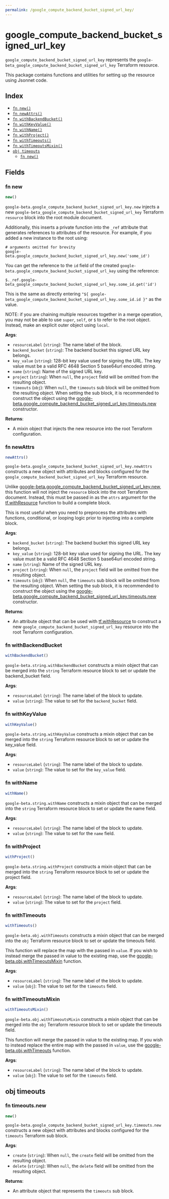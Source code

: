 ```yaml
---
permalink: /google_compute_backend_bucket_signed_url_key/
---
```


# google_compute_backend_bucket_signed_url_key

`google_compute_backend_bucket_signed_url_key` represents the `google-beta_google_compute_backend_bucket_signed_url_key` Terraform resource.



This package contains functions and utilities for setting up the resource using Jsonnet code.


## Index

* [`fn new()`](#fn-new)
* [`fn newAttrs()`](#fn-newattrs)
* [`fn withBackendBucket()`](#fn-withbackendbucket)
* [`fn withKeyValue()`](#fn-withkeyvalue)
* [`fn withName()`](#fn-withname)
* [`fn withProject()`](#fn-withproject)
* [`fn withTimeouts()`](#fn-withtimeouts)
* [`fn withTimeoutsMixin()`](#fn-withtimeoutsmixin)
* [`obj timeouts`](#obj-timeouts)
  * [`fn new()`](#fn-timeoutsnew)

## Fields

### fn new

```ts
new()
```


`google-beta.google_compute_backend_bucket_signed_url_key.new` injects a new `google-beta_google_compute_backend_bucket_signed_url_key` Terraform `resource`
block into the root module document.

Additionally, this inserts a private function into the `_ref` attribute that generates references to attributes of the
resource. For example, if you added a new instance to the root using:

    # arguments omitted for brevity
    google-beta.google_compute_backend_bucket_signed_url_key.new('some_id')

You can get the reference to the `id` field of the created `google-beta.google_compute_backend_bucket_signed_url_key` using the reference:

    $._ref.google-beta_google_compute_backend_bucket_signed_url_key.some_id.get('id')

This is the same as directly entering `"${ google-beta_google_compute_backend_bucket_signed_url_key.some_id.id }"` as the value.

NOTE: if you are chaining multiple resources together in a merge operation, you may not be able to use `super`, `self`,
or `$` to refer to the root object. Instead, make an explicit outer object using `local`.

**Args**:
  - `resourceLabel` (`string`): The name label of the block.
  - `backend_bucket` (`string`): The backend bucket this signed URL key belongs.
  - `key_value` (`string`): 128-bit key value used for signing the URL. The key value must be a
valid RFC 4648 Section 5 base64url encoded string.
  - `name` (`string`): Name of the signed URL key.
  - `project` (`string`):  When `null`, the `project` field will be omitted from the resulting object.
  - `timeouts` (`obj`):  When `null`, the `timeouts` sub block will be omitted from the resulting object. When setting the sub block, it is recommended to construct the object using the [google-beta.google_compute_backend_bucket_signed_url_key.timeouts.new](#fn-google_compute_backend_bucket_signed_url_keytimeoutsnew) constructor.

**Returns**:
- A mixin object that injects the new resource into the root Terraform configuration.


### fn newAttrs

```ts
newAttrs()
```


`google-beta.google_compute_backend_bucket_signed_url_key.newAttrs` constructs a new object with attributes and blocks configured for the `google_compute_backend_bucket_signed_url_key`
Terraform resource.

Unlike [google-beta.google_compute_backend_bucket_signed_url_key.new](#fn-google_compute_backend_bucket_signed_url_keynew), this function will not inject the `resource`
block into the root Terraform document. Instead, this must be passed in as the `attrs` argument for the
[tf.withResource](https://github.com/tf-libsonnet/core/tree/main/docs#fn-withresource) function to build a complete block.

This is most useful when you need to preprocess the attributes with functions, conditional, or looping logic prior to
injecting into a complete block.

**Args**:
  - `backend_bucket` (`string`): The backend bucket this signed URL key belongs.
  - `key_value` (`string`): 128-bit key value used for signing the URL. The key value must be a
valid RFC 4648 Section 5 base64url encoded string.
  - `name` (`string`): Name of the signed URL key.
  - `project` (`string`):  When `null`, the `project` field will be omitted from the resulting object.
  - `timeouts` (`obj`):  When `null`, the `timeouts` sub block will be omitted from the resulting object. When setting the sub block, it is recommended to construct the object using the [google-beta.google_compute_backend_bucket_signed_url_key.timeouts.new](#fn-google_compute_backend_bucket_signed_url_keytimeoutsnew) constructor.

**Returns**:
  - An attribute object that can be used with [tf.withResource](https://github.com/tf-libsonnet/core/tree/main/docs#fn-withresource) to construct a new `google_compute_backend_bucket_signed_url_key` resource into the root Terraform configuration.


### fn withBackendBucket

```ts
withBackendBucket()
```

`google-beta.string.withBackendBucket` constructs a mixin object that can be merged into the `string`
Terraform resource block to set or update the backend_bucket field.



**Args**:
  - `resourceLabel` (`string`): The name label of the block to update.
  - `value` (`string`): The value to set for the `backend_bucket` field.


### fn withKeyValue

```ts
withKeyValue()
```

`google-beta.string.withKeyValue` constructs a mixin object that can be merged into the `string`
Terraform resource block to set or update the key_value field.



**Args**:
  - `resourceLabel` (`string`): The name label of the block to update.
  - `value` (`string`): The value to set for the `key_value` field.


### fn withName

```ts
withName()
```

`google-beta.string.withName` constructs a mixin object that can be merged into the `string`
Terraform resource block to set or update the name field.



**Args**:
  - `resourceLabel` (`string`): The name label of the block to update.
  - `value` (`string`): The value to set for the `name` field.


### fn withProject

```ts
withProject()
```

`google-beta.string.withProject` constructs a mixin object that can be merged into the `string`
Terraform resource block to set or update the project field.



**Args**:
  - `resourceLabel` (`string`): The name label of the block to update.
  - `value` (`string`): The value to set for the `project` field.


### fn withTimeouts

```ts
withTimeouts()
```

`google-beta.obj.withTimeouts` constructs a mixin object that can be merged into the `obj`
Terraform resource block to set or update the timeouts field.

This function will replace the map with the passed in `value`. If you wish to instead merge the
passed in value to the existing map, use the [google-beta.obj.withTimeoutsMixin](TODO) function.

**Args**:
  - `resourceLabel` (`string`): The name label of the block to update.
  - `value` (`obj`): The value to set for the `timeouts` field.


### fn withTimeoutsMixin

```ts
withTimeoutsMixin()
```

`google-beta.obj.withTimeoutsMixin` constructs a mixin object that can be merged into the `obj`
Terraform resource block to set or update the timeouts field.

This function will merge the passed in value to the existing map. If you wish
to instead replace the entire map with the passed in `value`, use the [google-beta.obj.withTimeouts](TODO)
function.


**Args**:
  - `resourceLabel` (`string`): The name label of the block to update.
  - `value` (`obj`): The value to set for the `timeouts` field.


## obj timeouts



### fn timeouts.new

```ts
new()
```


`google-beta.google_compute_backend_bucket_signed_url_key.timeouts.new` constructs a new object with attributes and blocks configured for the `timeouts`
Terraform sub block.



**Args**:
  - `create` (`string`):  When `null`, the `create` field will be omitted from the resulting object.
  - `delete` (`string`):  When `null`, the `delete` field will be omitted from the resulting object.

**Returns**:
  - An attribute object that represents the `timeouts` sub block.
